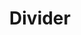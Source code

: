 ---
layout: pattern.njk
tags: 
    - lean_it
    - lean_basics_it
    - page
key: divider-lean_it
title: Divider
parent: basics-lean_it
image: lean/overview/divider.webp
keywords: divider, space, abstand, weissraum
order: 20
availablelanguages: 
    - de
    - en
---